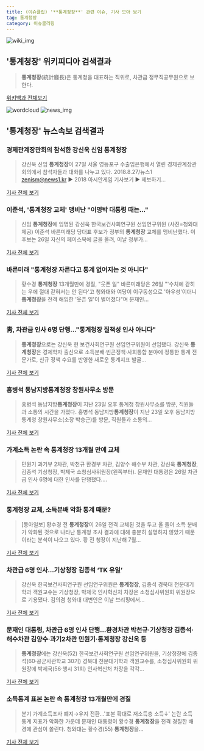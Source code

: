 ```yaml
---
title: (이슈클립) '**통계청장**' 관련 이슈, 기사 모아 보기
tag: 통계청장
category: 이슈클리핑
---
```

![wiki_img](https://user-images.githubusercontent.com/42597476/44503234-41136a80-a6d0-11e8-9071-6fc6418eafe4.png)
## **'**통계청장**'** 위키피디아 검색결과
>**통계청장**(統計廳長)은 통계청을 대표하는 직위로, 차관급 정무직공무원으로 보한다.

<a href="https://ko.wikipedia.org/wiki/통계청장" target="_blank">위키백과 전체보기</a>

![wordcloud](https://s3.ap-northeast-2.amazonaws.com/lyrics101-wordcloud/2018-08-27-1535326990.png)
![news_img](https://user-images.githubusercontent.com/42597476/44507050-1206f400-a6e4-11e8-8d98-7ffbfebb353f.png)
## **'**통계청장**'** 뉴스속보 검색결과
### 경제관계장관회의 참석한 강신욱 신임 **통계청장**

>강신욱 신임 **통계청장**이 27일 서울 영등포구 수출입은행에서 열린 경제관계장관회의에서 참석자들과 대화를 나누고 있다. 2018.8.27/뉴스1 zenism@news1.kr ▶ 2018 아시안게임 기사보기 ▶ 제보하기...

<a href="http://news1.kr/photos/view/?3270852" target="_blank">기사 전체 보기</a>

### 이준석, '**통계청장** 교체' 맹비난 "이명박 대통령 때는…"

>신임 **통계청장**에 임명된 강신욱 한국보건사회연구원 선임연구위원 (사진=청와대 제공) 이준석 바른미래당 당대표 후보가 정부의 **통계청장** 교체를 맹비난했다. 이 후보는 26일 자신의 페이스북에 글을 올려, 이날 정부가...

<a href="http://www.edaily.co.kr/news/newspath.asp?newsid=01453046619311584" target="_blank">기사 전체 보기</a>

### 바른미래 "**통계청장** 자른다고 통계 없어지는 것 아니다"

>황수경 **통계청장** 13개월만에 경질, "웃픈 일" 바른미래당은 26일 "'수치에 갇히는 우에 절대 갇혀서는 안 된다'고 청와대와 여당이 이구동성으로 '아우성'이더니 **통계청장**을 전격 해임한 '웃픈 일'이 벌어졌다"며 문재인...

<a href="http://www.viewsnnews.com/article?q=160793" target="_blank">기사 전체 보기</a>

### 靑, 차관급 인사 6명 단행…"**통계청장** 질책성 인사 아니다"

>**통계청장**으로는 강신욱 현 보건사회연구원 선임연구위원이 선임됐다. 강신욱 **통계청장**은 경제학자 출신으로 소득분배·빈곤정책·사회통합 분야에 정통한 통계 전문가로, 신규 정책 수요를 반영한 새로운 통계지표 발굴...

<a href="http://www.newsprime.co.kr/news/article.html?no=427636" target="_blank">기사 전체 보기</a>

### 홍병석 동남지방**통계청장** 창원사무소 방문

>홍병석 동남지방**통계청장**이 지난 23일 오후 통계청 창원사무소를 방문, 직원들과 소통의 시간을 가졌다. 홍병석 동남지방**통계청장**이 지난 23일 오후 동남지방통계청 창원사무소(소장 박승근)를 방문, 직원들과 소통의...

<a href="http://www.gndomin.com/news/articleView.html?idxno=180019" target="_blank">기사 전체 보기</a>

### 가계소득 논란 속 **통계청장** 13개월 만에 교체

>민원기 과기부 2차관, 박천규 환경부 차관, 김양수 해수부 차관, 강신욱 **통계청장**, 김종석 기상청장, 박제국 소청심사위원장(왼쪽부터). 문재인 대통령은 26일 차관급 인사 6명에 대한 인사를 단행했다....

<a href="http://news.joins.com/article/olink/22508148" target="_blank">기사 전체 보기</a>

### **통계청장** 교체, 소득분배 악화 통계 때문?

>[동아일보] 황수경 전 **통계청장**이 26일 전격 교체된 것을 두고 올 들어 소득 분배가 악화된 것으로 나타난 통계청 조사 결과에 대해 충분히 설명하지 않았기 때문이라는 분석이 나오고 있다. 황 전 청장이 지난해 7월...

<a href="http://news.donga.com/3/all/20180827/91688174/1" target="_blank">기사 전체 보기</a>

### 차관급 6명 인사…기상청장 김종석 ‘TK 유일’

>강신욱 한국보건사회연구원 선임연구위원은 **통계청장**, 김종석 경북대 천문대기학과 객원교수는 기상청장, 박제국 인사혁신처 차장은 소청심사위원회 위원장으로 기용됐다. 김의겸 청와대 대변인은 이날 브리핑에서...

<a href="http://www.yeongnam.com/mnews/newsview.do?mode=newsView&newskey=20180827.010030719520001" target="_blank">기사 전체 보기</a>

### 문재인 대통령, 차관급 6명 인사 단행…환경차관 박천규·기상청장 김종석·해수차관 김양수·과기2차관 민원기·**통계청장** 강신욱 등

>**통계청장**에는 강신욱(52) 한국보건사회연구원 선임연구위원을, 기상청장에 김종석(60·공군사관학교 30기) 경북대 천문대기학과 객원교수를, 소청심사위원회 위원장에 박제국(56·행시 31회) 인사혁신처 차장을 각각...

<a href="http://www.kyeongin.com/main/view.php?key=20180827010008367" target="_blank">기사 전체 보기</a>

### 소득통계 표본 논란 속 **통계청장** 13개월만에 경질

>분기 가계소득조사 폐지→유지 전환…'표본 확대로 저소득층 소득↓' 논란 소득 통계 지표가 악화한 가운데 문재인 대통령이 황수경 **통계청장**을 전격 경질한 배경에 관심이 쏠린다. 청와대는 황수경(55) **통계청장**을...

<a href="http://app.yonhapnews.co.kr/YNA/Basic/SNS/r.aspx?c=AKR20180826041700002&did=1195m" target="_blank">기사 전체 보기</a>


